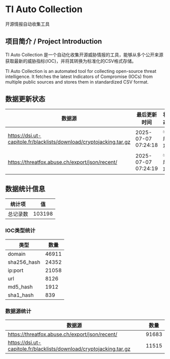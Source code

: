 # TI Auto Collection

 开源情报自动收集工具

## 项目简介 / Project Introduction

TI Auto Collection 是一个自动化收集开源威胁情报的工具，能够从多个公开来源获取最新的威胁指标(IOC)，并将其转换为标准化的CSV格式存储。

TI Auto Collection is an automated tool for collecting open-source threat intelligence. It fetches the latest Indicators of Compromise (IOCs) from multiple public sources and stores them in standardized CSV format.

## 数据更新状态

| 数据源 | 最后更新时间 | 状态 |
|--------|------------|------|
| https://dsi.ut-capitole.fr/blacklists/download/cryptojacking.tar.gz | 2025-07-07 07:24:18 | ✅ 成功 |
| https://threatfox.abuse.ch/export/json/recent/ | 2025-07-07 07:24:19 | ✅ 成功 |







































































































## 数据统计信息

| 统计项 | 值 |
|--------|----|
| 总记录数 | 103198 |

### IOC类型统计

| 类型 | 数量 |
|------|------|
| domain | 46911 |
| sha256_hash | 24352 |
| ip:port | 21058 |
| url | 8126 |
| md5_hash | 1912 |
| sha1_hash | 839 |

### 数据源统计

| 数据源 | 数量 |
|--------|------|
| https://threatfox.abuse.ch/export/json/recent/ | 91683 |
| https://dsi.ut-capitole.fr/blacklists/download/cryptojacking.tar.gz | 11515 |
